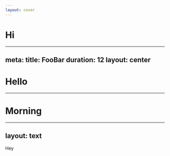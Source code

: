 ```yaml
---
layout: cover
---
```

# Hi
---
meta:
  title: FooBar
  duration: 12
layout: center
---
# Hello
<!-- This is notes -->
------
# Morning
---
layout: text
---
<!-- This is not notes -->
Hey
